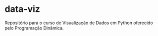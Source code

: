 # data-viz

Repositório para o curso de Visualização de Dados em Python oferecido pelo Programação Dinâmica.

